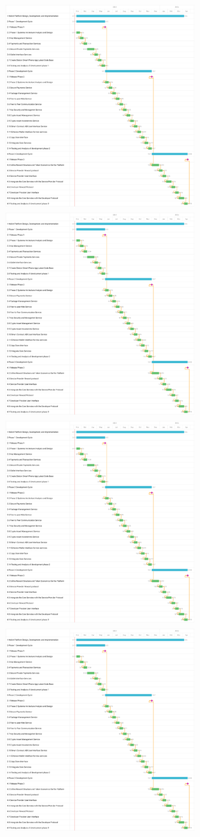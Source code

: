 <img src="https://github.com/eh7/crypto-wallet-platform/blob/dev/plan/gantt_month_3phase.svg">

![gantt SVG image](https://github.com/eh7/crypto-wallet-platform/blob/dev/plan/gantt_month_3phase.svg)

![testing](https://raw.githubusercontent.com/eh7/crypto-wallet-platform/dev/plan/gantt_month_3phase.svg)

![testing](./gantt_month_3phase.svg)
